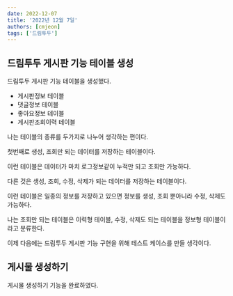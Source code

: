 ```yaml
---
date: 2022-12-07
title: '2022년 12월 7일'
authors: [cmjeon]
tags: ['드림투두']
---
```


## 드림투두 게시판 기능 테이블 생성

드림투두 게시판 기능 테이블을 생성했다.

- 게시판정보 테이블
- 댓글정보 테이블
- 좋아요정보 테이블
- 게시판조회이력 테이블

<!--truncate-->

나는 테이블의 종류를 두가지로 나누어 생각하는 편이다.

첫번째로 생성, 조회만 되는 데이터를 저장하는 테이블이다.

이런 테이블은 데이터가 마치 로그정보같이 누적만 되고 조회만 가능하다.

다른 것은 생성, 조회, 수정, 삭제가 되는 데이터를 저장하는 테이블이다.

이런 테이블은 일종의 정보를 저장하고 있으면 정보를 생성, 조회 뿐아니라 수정, 삭제도 가능하다.

나는 조회만 되는 테이블은 이력형 테이블, 수정, 삭제도 되는 테이블을 정보형 테이블이라고 분류한다.

이제 다음에는 드림투두 게시판 기능 구현을 위해 테스트 케이스를 만들 생각이다.

## 게시물 생성하기

게시물 생성하기 기능을 완료하였다.
